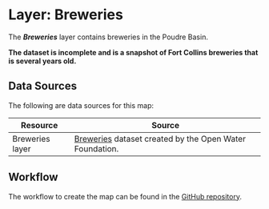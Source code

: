 # Layer: Breweries

The ***Breweries*** layer contains breweries in the Poudre Basin.

**The dataset is incomplete and is a snapshot of Fort Collins breweries that is several years old.**

## Data Sources

The following are data sources for this map:

| **Resource** | **Source** |
| -- | -- |
| Breweries layer | [Breweries](https://data.openwaterfoundation.org/state/co/owf/breweries/) dataset created by the Open Water Foundation. |

## Workflow

The workflow to create the map can be found in the [GitHub repository](https://github.com/OpenWaterFoundation/owf-infomapper-poudre/tree/master/workflow/BasinEntities/Industry-Breweries).
